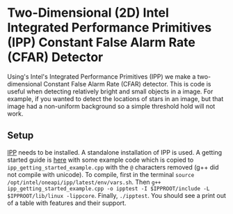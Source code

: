 # Two-Dimensional (2D) Intel Integrated Performance Primitives (IPP) Constant False Alarm Rate (CFAR) Detector

Using's Intel's Integrated Performance Primitives (IPP) we make a two-dimensional Constant False Alarm Rate (CFAR) detector.
This is code is useful when detecting relatively bright and small objects in a image.
For example, if you wanted to detect the locations of stars in an image, but that image had a non-uniform background so a simple threshold hold will not work.

## Setup

[IPP](https://www.intel.com/content/www/us/en/developer/tools/oneapi/ipp.html) needs to be installed.
A standalone installation of IPP is used.
A getting started guide is [here](https://www.intel.com/content/www/us/en/develop/documentation/get-started-with-ipp-for-oneapi-linux/top.html) with some example code which is copied to `ipp_getting_started_example.cpp` with the `@` characters removed (g++ did not compile with unicode).
To compile, first in the terminal `source /opt/intel/oneapi/ipp/latest/env/vars.sh`.
Then `g++ ipp_getting_started_example.cpp -o ipptest -I $IPPROOT/include -L $IPPROOT/lib/linux -lippcore`.
Finally, `./ipptest`.
You should see a print out of a table with features and their support.
